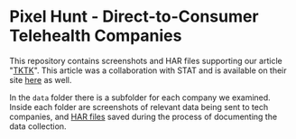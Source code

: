 # Pixel Hunt - Direct-to-Consumer Telehealth Companies

This repository contains screenshots and HAR files supporting our article "[TKTK](https://themarkup.org/TKTK)". This article was a collaboration with STAT and is available on their site [here](https://statnews.com/TKTKT) as well.

In the `data` folder there is a subfolder for each company we examined. Inside each folder are screenshots of relevant data being sent to tech companies, and [HAR files](https://en.wikipedia.org/wiki/HAR_(file_format)) saved during the process of documenting the data collection.
